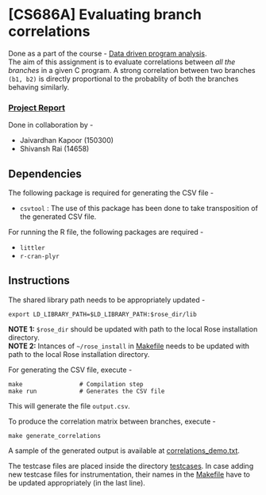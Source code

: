 # [CS686A] Evaluating branch correlations

Done as a part of the course - [Data driven program analysis](http://web.cse.iitk.ac.in/users/cs686/).  
The aim of this assignment is to evaluate correlations between *all the branches* in a given C program. A strong correlation between two branches `(b1, b2)` is directly proportional to the probablity of both the branches behaving similarly.

### [Project Report](report.pdf)

Done in collaboration by -
* Jaivardhan Kapoor (150300)
* Shivansh Rai (14658)

## Dependencies
The following package is required for generating the CSV file -
* `csvtool` : The use of this package has been done to take transposition of the generated CSV file.

For running the R file, the following packages are required -
* `littler`
* `r-cran-plyr`

## Instructions

The shared library path needs to be appropriately updated -
```
export LD_LIBRARY_PATH=$LD_LIBRARY_PATH:$rose_dir/lib
```
**NOTE 1:** `$rose_dir` should be updated with path to the local Rose installation directory.  
**NOTE 2:** Intances of `~/rose_install` in [Makefile](Makefile) needs to be updated with path to the local Rose installation directory.

For generating the CSV file, execute -
```
make 				# Compilation step
make run 			# Generates the CSV file
```
This will generate the file `output.csv`.

To produce the correlation matrix between branches, execute -
```
make generate_correlations
```
A sample of the generated output is available at [correlations_demo.txt](correlations_demo.txt).

The testcase files are placed inside the directory [testcases](testcases). In case adding new testcase files for instrumentation, their names in the [Makefile](Makefile) have to be updated appropriately (in the last line).
